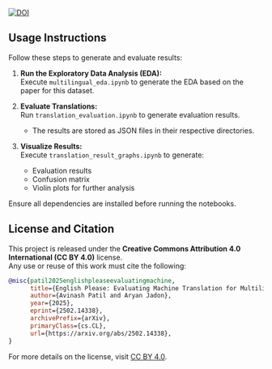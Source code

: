 <a href="https://doi.org/10.48550/arXiv.2502.14338"><img src="https://zenodo.org/badge/DOI/10.48550/arXiv.2502.14338.svg" alt="DOI"></a>

## Usage Instructions
Follow these steps to generate and evaluate results:

1. **Run the Exploratory Data Analysis (EDA):**  
   Execute `multilingual_eda.ipynb` to generate the EDA based on the paper for this dataset.

2. **Evaluate Translations:**  
   Run `translation_evaluation.ipynb` to generate evaluation results.  
   - The results are stored as JSON files in their respective directories.

3. **Visualize Results:**  
   Execute `translation_result_graphs.ipynb` to generate:  
   - Evaluation results  
   - Confusion matrix  
   - Violin plots for further analysis

Ensure all dependencies are installed before running the notebooks.

## License and Citation
This project is released under the **Creative Commons Attribution 4.0 International (CC BY 4.0)** license.  
Any use or reuse of this work must cite the following:

```bibtex
@misc{patil2025englishpleaseevaluatingmachine,
      title={English Please: Evaluating Machine Translation for Multilingual Bug Reports}, 
      author={Avinash Patil and Aryan Jadon},
      year={2025},
      eprint={2502.14338},
      archivePrefix={arXiv},
      primaryClass={cs.CL},
      url={https://arxiv.org/abs/2502.14338}, 
}
```
For more details on the license, visit [CC BY 4.0](https://creativecommons.org/licenses/by/4.0/).
